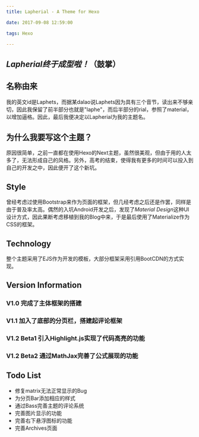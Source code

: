 ```yaml
---
title: Lapherial - A Theme for Hexo

date: 2017-09-08 12:59:00

tags: Hexo

---
```


## *Lapherial终于成型啦！*（鼓掌）

## 名称由来

我的英文id是Laphets，而据某dalao说Laphets因为具有三个音节，读出来不够亲切，因此我保留了前半部分也就是"laphe"，而后半部分的rial，参照了material，以增加逼格。因此，最后我便决定以Lapherial为我的主题名。

## 为什么我要写这个主题？

原因很简单，之前一直都在使用Hexo的Next主题，虽然很美观，但由于用的人太多了，无法形成自己的风格。另外，高考的结束，使得我有更多的时间可以投入到自己的开发之中，因此便开了这个新坑。

## Style

曾经考虑过使用Bootstrap来作为页面的框架，但几经考虑之后还是作罢，同样是由于普及率太高。偶然的入坑Android开发之后，发现了*Material Design*这种UI设计方式，因此果断考虑移植到我的Blog中来，于是最后使用了Materialize作为CSS的框架。

## Technology

整个主题采用了EJS作为开发的模板，大部分框架采用引用BootCDN的方式实现。

## Version Information

### V1.0 完成了主体框架的搭建

### V1.1 加入了底部的分页栏，搭建起评论框架

### V1.2 Beta1 引入Highlight.js实现了代码高亮的功能

### V1.2 Beta2 通过MathJax完善了公式展现的功能 

## Todo List 

- 修复matrix无法正常显示的Bug
- 为分页Bar添加相应的样式
- 通过Bass完善主题的评论系统
- 完善图片显示的功能
- 完善右下悬浮图标的功能
- 完善Archives页面